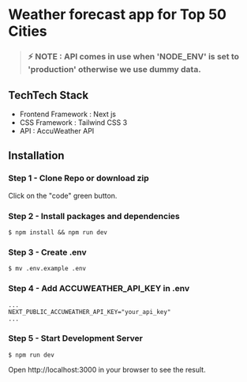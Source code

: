 # Weather forecast app for Top 50 Cities

> ### ⚡ NOTE : API comes in use when 'NODE_ENV' is set to 'production' otherwise we use dummy data.

## TechTech Stack

- Frontend Framework : Next js
- CSS Framework : Tailwind CSS 3
- API : AccuWeather API

## Installation

### Step 1 - Clone Repo or download zip

Click on the "code" green button. 

### Step 2 - Install packages and dependencies

```
$ npm install && npm run dev
```

### Step 3 - Create .env

```
$ mv .env.example .env
```

### Step 4 - Add ACCUWEATHER_API_KEY in .env

```
...
NEXT_PUBLIC_ACCUWEATHER_API_KEY="your_api_key"
...
```

### Step 5 - Start Development Server

```
$ npm run dev
```

Open http://localhost:3000 in your browser to see the result.
